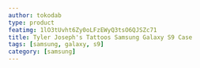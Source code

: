 ```yaml
---
author: tokodab
type: product
featimg: 1lO3tUvht6Zy0oLFzEWyQ3tsO6QJSZc71
title: Tyler Joseph's Tattoos Samsung Galaxy S9 Case
tags: [samsung, galaxy, s9]
category: [samsung]
---
```

